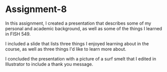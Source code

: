 # Assignment-8
In this assignment, I created a presentation that describes some of my personal 
and academic background, as well as some of the things I learned in FISH 549.

I included a slide that lists three things I enjoyed learning about in the course,
as well as three things I'd like to learn more about.

I concluded the presentation with a picture of a surf smelt that I edited in
Illustrator to include a thank you message.